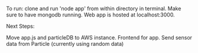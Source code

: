 To run: clone and run 'node app' from within directory in terminal. 
Make sure to have mongodb running. Web app is hosted at localhost:3000.


Next Steps: 

Move app.js and particleDB to AWS instance.
Frontend for app. 
Send sensor data from Particle (currently using random data)
